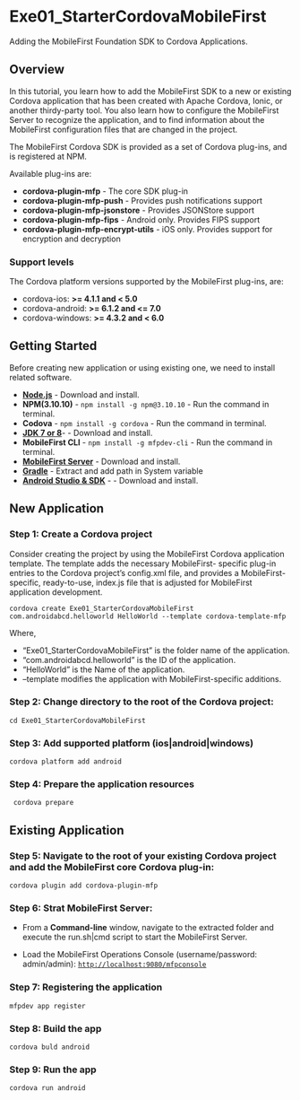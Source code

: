 # Exe01_StarterCordovaMobileFirst

Adding the MobileFirst Foundation SDK to Cordova Applications.

## Overview

In this tutorial, you learn how to add the MobileFirst SDK to a new or existing Cordova application that has been created with Apache Cordova, Ionic, or another thirdy-party tool. You also learn how to configure the MobileFirst Server to recognize the application, and to find information about the MobileFirst configuration files that are changed in the project.

The MobileFirst Cordova SDK is provided as a set of Cordova plug-ins, and is registered at NPM.

Available plug-ins are:

* **cordova-plugin-mfp** - The core SDK plug-in
* **cordova-plugin-mfp-push** - Provides push notifications support
* **cordova-plugin-mfp-jsonstore** - Provides JSONStore support
* **cordova-plugin-mfp-fips** - Android only. Provides FIPS support
* **cordova-plugin-mfp-encrypt-utils** - iOS only. Provides support for encryption and decryption

### Support levels
The Cordova platform versions supported by the MobileFirst plug-ins, are:

* cordova-ios: **>= 4.1.1 and < 5.0**
* cordova-android: **>= 6.1.2 and <= 7.0**
* cordova-windows: **>= 4.3.2 and < 6.0**

## Getting Started 

Before creating new application or using existing one, we need to install related software.

* [**Node.js**](https://nodejs.org/en/) - Download and install.
* **NPM(3.10.10)** - ``npm install -g npm@3.10.10`` - Run the command in terminal.
* **Codova** - ``npm install -g cordova`` - Run the command in terminal.
* [**JDK 7 or 8**](http://www.oracle.com/technetwork/java/javase/downloads/index.html)- - Download and install.
* **MobileFirst CLI** - ``npm install -g mfpdev-cli`` - Run the command in terminal.
* [**MobileFirst Server**](http://mobilefirstplatform.ibmcloud.com/downloads/#developer-kit) - Download and install.
* [**Gradle**](https://services.gradle.org/distributions/gradle-4.8-bin.zip) - Extract and add path in System variable
* [**Android Studio & SDK**](https://developer.android.com/studio/) - - Download and install.

## New Application

### Step 1: Create a Cordova project

Consider creating the project by using the MobileFirst Cordova application template. The template adds the necessary MobileFirst- specific plug-in entries to the Cordova project’s config.xml file, and provides a MobileFirst-specific, ready-to-use, index.js file that is adjusted for MobileFirst application development.


``cordova create Exe01_StarterCordovaMobileFirst com.androidabcd.helloworld HelloWorld --template cordova-template-mfp``

Where,
* “Exe01_StarterCordovaMobileFirst” is the folder name of the application.
* “com.androidabcd.helloworld” is the ID of the application.
* “HelloWorld” is the Name of the application.
* –template modifies the application with MobileFirst-specific additions.

### Step 2: Change directory to the root of the Cordova project: 
``cd Exe01_StarterCordovaMobileFirst``

### Step 3: Add supported platform (ios|android|windows)
``cordova platform add android``

### Step 4: Prepare the application resources
`` cordova prepare``

## Existing Application

### Step 5: Navigate to the root of your existing Cordova project and add the MobileFirst core Cordova plug-in:
``cordova plugin add cordova-plugin-mfp``

### Step 6: Strat MobileFirst Server:
* From a **Command-line** window, navigate to the extracted folder and execute the run.sh|cmd script to start the MobileFirst Server.

* Load the MobileFirst Operations Console (username/password: admin/admin): [``http://localhost:9080/mfpconsole``](http://localhost:9080/mfpconsole)

### Step 7: Registering the application
``mfpdev app register``

### Step 8: Build the app 
``cordova buld android``

### Step 9: Run the app
``cordova run android``

